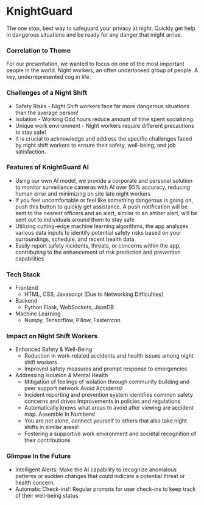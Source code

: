 # KnightGuard
The one stop, best way to safeguard your privacy at night. Quickly get help in dangerous situations and be ready for any danger that might arrive.

### Correlation to Theme
For our presentation, we wanted to focus on one of the most important people in the world. Night workers, an often underlooked group of people. A key, underrepresented cog in life.

### Challenges of a Night Shift
- Safety Risks - Night Shift workers face far more dangerous situations than the average person!
- Isolation - Working Odd hours reduce amount of time spent socializing.
- Unique work environment - Night workers require different precautions to stay safe!
- It is crucial to acknowledge and address the specific challenges faced by night shift workers to ensure their safety, well-being, and job satisfaction.

### Features of KnightGuard AI
 - Using our own AI model, we provide a corporate and personal solution to monitor surveillance cameras with AI over 95% accuracy, reducing human error and minimizing on site late night workers
 - If you feel uncomfortable or feel like something dangerous is going on, push this button to quickly get assistance. A push notification will be sent to the nearest officers and an alert, similar to an amber alert, will be sent out to individuals around them to stay safe
 - Utilizing cutting-edge machine learning algorithms, the app analyzes various data inputs to identify potential safety risks based on your surroundings, schedule, and recent health data
 - Easily report safety incidents, threats, or concerns within the app, contributing to the enhancement of risk prediction and prevention capabilities

### Tech Stack
- Frontend
  - HTML, CSS, Javascript (Due to Networking Difficulties)
- Backend
  - Python Flask, WebSockets, JsonDB
- Machine Learning
  - Numpy, Tensorflow, Pillow, Fasterrcnn
 
### Impact on Night Shift Workers
- Enhanced Safety & Well-Being
	- Reduction in work-related accidents and health issues among night shift workers
	- Improved safety measures and prompt response to emergencies
- Addressing Isolation & Mental Health
	- Mitigation of feelings of isolation through community building and peer support network
Avoid Accidents!
	- Incident reporting and prevention system identifies common safety concerns and drives Improvements in policies and regulations 
	- Automatically knows what areas to avoid after viewing are accident map.
Assemble In Numbers!
	- You are not alone, connect yourself to others that also take night shifts in similar areas!
	- Fostering a supportive work environment and societal recognition of their contributions

### Glimpse In the Future
- Intelligent Alerts: Make the AI capability to recognize anomalous patterns or sudden changes that could indicate a potential threat or health concern.
- Automatic Check-ins!: Regular prompts for user check-ins to keep track of their well-being status.
